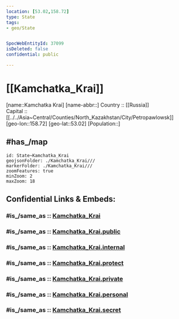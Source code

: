 ```yaml
---
location: [53.02,158.72] 
type: State
tags:
- geo/State


SpocWebEntityId: 37099
isDeleted: false
confidential: public

---
```


# [[Kamchatka_Krai]] 

[name::Kamchatka Krai] 
[name-abbr::] 
Country :: [[Russia]]  
Capital :: [[../../Asia~Central/Counties/North_Kazakhstan/City/Petropawlowsk]]  
[geo-lon::158.72] 
[geo-lat::53.02] 
[Population::] 

## #has_/map 

```leaflet
id: State~Kamchatka_Krai
geojsonFolder: ./Kamchatka_Krai///
markerFolder: ./Kamchatka_Krai///
zoomFeatures: true 
minZoom: 2 
maxZoom: 18
```


## Confidential Links & Embeds: 

### #is_/same_as :: [Kamchatka_Krai](/_Standards/Earth/Continent/Asia/Asia~North/Asia~NorthEast/Kamchatka_Krai.md) 

### #is_/same_as :: [Kamchatka_Krai.public](/_public/Earth/Continent/Asia/Asia~North/Asia~NorthEast/Kamchatka_Krai.public.md) 

### #is_/same_as :: [Kamchatka_Krai.internal](/_internal/Earth/Continent/Asia/Asia~North/Asia~NorthEast/Kamchatka_Krai.internal.md) 

### #is_/same_as :: [Kamchatka_Krai.protect](/_protect/Earth/Continent/Asia/Asia~North/Asia~NorthEast/Kamchatka_Krai.protect.md) 

### #is_/same_as :: [Kamchatka_Krai.private](/_private/Earth/Continent/Asia/Asia~North/Asia~NorthEast/Kamchatka_Krai.private.md) 

### #is_/same_as :: [Kamchatka_Krai.personal](/_personal/Earth/Continent/Asia/Asia~North/Asia~NorthEast/Kamchatka_Krai.personal.md) 

### #is_/same_as :: [Kamchatka_Krai.secret](/_secret/Earth/Continent/Asia/Asia~North/Asia~NorthEast/Kamchatka_Krai.secret.md)


